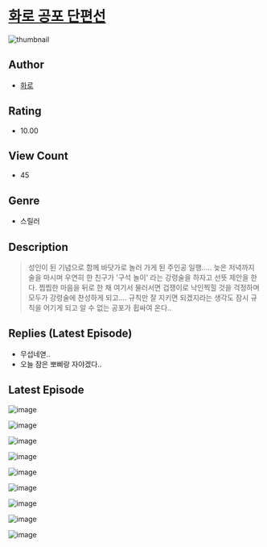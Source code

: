 # [화로 공포 단편선](https://comic.naver.com/bestChallenge/list?titleId=810899)
![thumbnail](https://image-comic.pstatic.net/user_contents_data/challenge_comic/2023/05/24/366900/upload_3905853670845145401_480x623.jpeg)

## Author
- [화로](https://comic.naver.com/artistTitle?id=366900)

## Rating
- 10.00

## View Count
- 45

## Genre
- 스릴러

## Description
> 성인이 된 기념으로 함께 바닷가로 놀러 가게 된 주인공 일행..... 늦은 저녁까지 술을 마시며 우연히 한 친구가 '구석 놀이' 라는 강령술을 하자고 선뜻 제안을 한다. 찝찝한 마음을 뒤로 한 채 여기서 물러서면 겁쟁이로 낙인찍힐 것을 걱정하며 모두가 강령술에 찬성하게 되고.... 규칙만 잘 지키면 되겠지라는 생각도 잠시 규칙을 어기게 되고 알 수 없는 공포가 휩싸여 온다..

## Replies (Latest Episode)
- 무섭네엳..
- 오늘 잠은 뽀삐랑 자야겠다..

## Latest Episode
![image](https://image-comic.pstatic.net/user_contents_data/challenge_comic/2023/05/25/366900/upload_4063434565710275122.jpeg)

![image](https://image-comic.pstatic.net/user_contents_data/challenge_comic/2023/05/25/366900/upload_3847543459765695331.jpeg)

![image](https://image-comic.pstatic.net/user_contents_data/challenge_comic/2023/05/25/366900/upload_3846690032550240609.jpeg)

![image](https://image-comic.pstatic.net/user_contents_data/challenge_comic/2023/05/25/366900/upload_7003489071669798452.jpeg)

![image](https://image-comic.pstatic.net/user_contents_data/challenge_comic/2023/05/25/366900/upload_7075217026195939891.jpeg)

![image](https://image-comic.pstatic.net/user_contents_data/challenge_comic/2023/05/25/366900/upload_7149243824906516322.jpeg)

![image](https://image-comic.pstatic.net/user_contents_data/challenge_comic/2023/05/25/366900/upload_3832956029234274616.jpeg)

![image](https://image-comic.pstatic.net/user_contents_data/challenge_comic/2023/05/25/366900/upload_3630524040729473589.jpeg)

![image](https://image-comic.pstatic.net/user_contents_data/challenge_comic/2023/05/25/366900/upload_4134639144970445109.jpeg)
